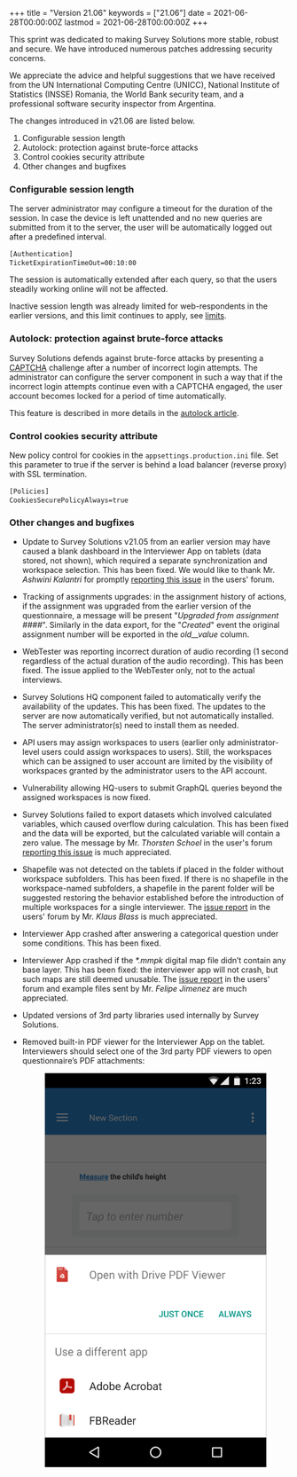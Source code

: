 +++
title = "Version 21.06"
keywords = ["21.06"]
date = 2021-06-28T00:00:00Z
lastmod = 2021-06-28T00:00:00Z
+++

This sprint was dedicated to making Survey Solutions more stable, robust and
secure. We have introduced numerous patches addressing security concerns.

We appreciate the advice and helpful suggestions that we have received from
the UN International Computing Centre (UNICC), National Institute of Statistics
(INSSE) Romania, the World Bank security team, and a professional software
security inspector from Argentina.

The changes introduced in v21.06 are listed below.


1. Configurable session length
1. Autolock: protection against brute-force attacks
1. Control cookies security attribute
1. Other changes and bugfixes

### Configurable session length

The server administrator may configure a timeout for the duration of the
session. In case the device is left unattended and no new queries are
submitted from it to the server, the user will be automatically logged out
after a predefined interval.

```
[Authentication]
TicketExpirationTimeOut=00:10:00
```

The session is automatically extended after each query, so that the users
steadily working online will not be affected.

Inactive session length was already limited for web-respondents in the
earlier versions, and this limit continues to apply, see
[limits](/questionnaire-designer/limits/survey-solutions-limits/).


### Autolock: protection against brute-force attacks

Survey Solutions defends against brute-force attacks by presenting a
[CAPTCHA](/headquarters/accounts/captcha/) challenge after a number of
incorrect login attempts. The administrator can configure the server
component in such a way that if the incorrect login attempts continue even
with a CAPTCHA engaged, the user account becomes locked for a period of
time automatically.

This feature is described in more details in the
[autolock article](/headquarters/accounts/autolock/).


### Control cookies security attribute

New policy control for cookies in the `appsettings.production.ini` file.
Set this parameter to true if the server is behind a load balancer
(reverse proxy) with SSL termination.

```
[Policies]
CookiesSecurePolicyAlways=true
```


### Other changes and bugfixes

* Update to Survey Solutions v21.05 from an earlier version may have caused
  a blank dashboard in the Interviewer App on tablets (data stored, not shown),
  which required a separate synchronization and workspace selection. This has
  been fixed. We would like to thank Mr. *Ashwini Kalantri* for promptly
  [reporting this issue](https://forum.mysurvey.solutions/t/interviewers-not-able-to-synchronise-after-the-update-to-21-05/3593)
  in the users' forum.

* Tracking of assignments upgrades: in the assignment history of actions,
  if the assignment was upgraded from the earlier version of the questionnaire,
  a message will be present "*Upgraded from assignment ####*". Similarly in the
  data export, for the "*Created*" event the original assignment number will
  be exported in the *old__value* column.

* WebTester was reporting incorrect duration of audio recording
 (1 second regardless of the actual duration of the audio recording).
 This has been fixed. The issue applied to the WebTester only, not to
 the actual interviews.

* Survey Solutions HQ component failed to automatically verify the
  availability of the updates. This has been fixed. The updates to the
  server are now automatically verified, but not automatically installed.
  The server administrator(s) need to install them as needed.

* API users may assign workspaces to users (earlier only administrator-level
  users could assign workspaces to users). Still, the workspaces which can be
  assigned to user account are limited by the visibility of workspaces granted
  by the administrator users to the API account.

* Vulnerability allowing HQ-users to submit GraphQL queries beyond the
  assigned workspaces is now fixed.

* Survey Solutions failed to export datasets which involved calculated
  variables, which caused overflow during calculation. This has been fixed
  and the data will be exported, but the calculated variable will contain
  a zero value. The message by Mr. *Thorsten Schoel* in the user's forum
  [reporting this issue](https://forum.mysurvey.solutions/t/export-fails-with-extremely-large-number-in-double-typed-calculated-variable/3591)
  is much appreciated.

* Shapefile was not detected on the tablets if placed in the folder without
  workspace subfolders. This has been fixed. If there is no shapefile in the
  workspace-named subfolders, a shapefile in the parent folder will be
  suggested restoring the behavior established before the introduction of
  multiple workspaces for a single interviewer. The [issue report](https://forum.mysurvey.solutions/t/shapefile-overlay-not-working-in-new-version-21-05-1/3585) in the users' forum by Mr. *Klaus Blass* is much appreciated.

* Interviewer App crashed after answering a categorical question under some
  conditions. This has been fixed.

* Interviewer App crashed if the _*.mmpk_ digital map file didn’t contain any
  base layer. This has been fixed: the interviewer app will not crash, but
  such maps are still deemed unusable. The
  [issue report](https://forum.mysurvey.solutions/t/error-map-system-argumentoutofrangeexception-index-was-out-of-range-must-be-non-negative-and/3516) in the users' forum and example files sent by Mr. *Felipe Jimenez* are much
  appreciated.

* Updated versions of 3rd party libraries used internally by Survey Solutions.

* Removed built-in PDF viewer for the Interviewer App on the tablet.
  Interviewers should select one of the 3rd party PDF viewers to open
  questionnaire’s PDF attachments:

  <CENTER>
    <A href="images/select_pdf_reader.png">
       <IMG src="images/select_pdf_reader.png" width=400>
    </A>
  </CENTER>
